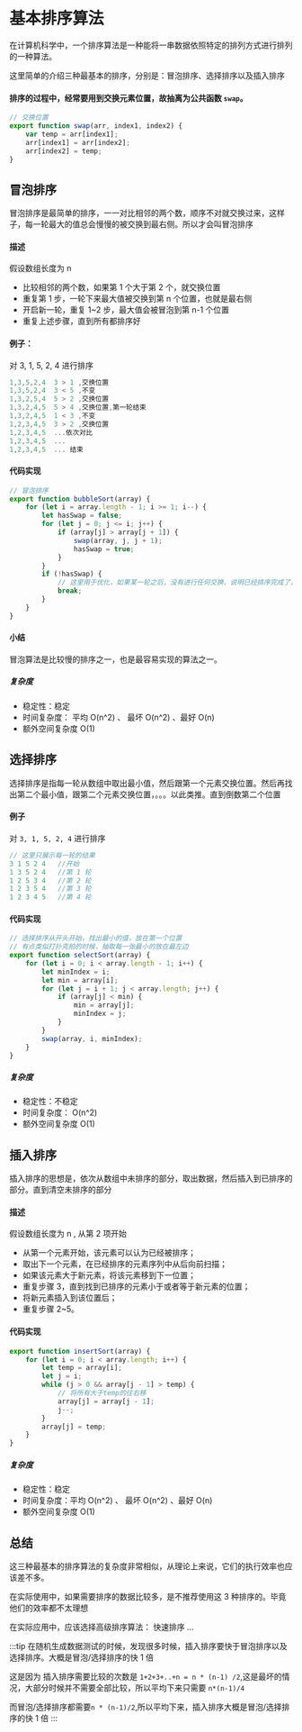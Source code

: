 # 基本排序算法

在计算机科学中，一个排序算法是一种能将一串数据依照特定的排列方式进行排列的一种算法。

这里简单的介绍三种最基本的排序，分别是：冒泡排序、选择排序以及插入排序

#### 排序的过程中，经常要用到交换元素位置，故抽离为公共函数 `swap`。

```javascript
// 交换位置
export function swap(arr, index1, index2) {
    var temp = arr[index1];
    arr[index1] = arr[index2];
    arr[index2] = temp;
}
```

## 冒泡排序

冒泡排序是最简单的排序，一一对比相邻的两个数，顺序不对就交换过来，这样子，每一轮最大的值总会慢慢的被交换到最右侧。所以才会叫冒泡排序

#### 描述

假设数组长度为 n

-   比较相邻的两个数，如果第 1 个大于第 2 个，就交换位置
-   重复第 1 步，一轮下来最大值被交换到第 n 个位置，也就是最右侧
-   开启新一轮，重复 1~2 步，最大值会被冒泡到第 n-1 个位置
-   重复上述步骤，直到所有都排序好

#### 例子：

对 3, 1, 5, 2, 4 进行排序

```js
1,3,5,2,4  3 > 1 ,交换位置
1,3,5,2,4  3 < 5 ,不变
1,3,2,5,4  5 > 2 ,交换位置
1,3,2,4,5  5 > 4 ,交换位置,第一轮结束
1,3,2,4,5  1 < 3 ,不变
1,2,3,4,5  3 > 2 ,交换位置
1,2,3,4,5  ...依次对比
1,2,3,4,5  ...
1,2,3,4,5  ... 结束
```

#### 代码实现

```javascript
// 冒泡排序
export function bubbleSort(array) {
    for (let i = array.length - 1; i >= 1; i--) {
        let hasSwap = false;
        for (let j = 0; j <= i; j++) {
            if (array[j] > array[j + 1]) {
                swap(array, j, j + 1);
                hasSwap = true;
            }
        }
        if (!hasSwap) {
            // 这里用于优化，如果某一轮之后，没有进行任何交换，说明已经排序完成了，所以退出循环
            break;
        }
    }
}
```

#### 小结

冒泡算法是比较慢的排序之一，也是最容易实现的算法之一。

##### 复杂度

-   稳定性：稳定
-   时间复杂度： 平均 O(n^2) 、 最坏 O(n^2) 、最好 O(n)
-   额外空间复杂度 O(1)

## 选择排序

选择排序是指每一轮从数组中取出最小值，然后跟第一个元素交换位置。然后再找出第二个最小值，跟第二个元素交换位置，。。。以此类推。直到倒数第二个位置

#### 例子

对 `3, 1, 5, 2, 4` 进行排序

```javascript
// 这里只展示每一轮的结果
3 1 5 2 4   //开始
1 3 5 2 4   //第 1 轮
1 2 5 3 4   //第 2 轮
1 2 3 5 4   //第 3 轮
1 2 3 4 5   //第 4 轮
```

#### 代码实现

```javascript
// 选择排序从开头开始，找出最小的值，放在第一个位置
// 有点类似打扑克拍的时候，抽取每一张最小的放在最左边
export function selectSort(array) {
    for (let i = 0; i < array.length - 1; i++) {
        let minIndex = i;
        let min = array[i];
        for (let j = i + 1; j < array.length; j++) {
            if (array[j] < min) {
                min = array[j];
                minIndex = j;
            }
        }
        swap(array, i, minIndex);
    }
}
```

##### 复杂度

-   稳定性：不稳定
-   时间复杂度： O(n^2)
-   额外空间复杂度 O(1)

## 插入排序

插入排序的思想是，依次从数组中未排序的部分，取出数据，然后插入到已排序的部分。直到清空未排序的部分

#### 描述

假设数组长度为 n , 从第 2 项开始

-   从第一个元素开始，该元素可以认为已经被排序；
-   取出下一个元素，在已经排序的元素序列中从后向前扫描；
-   如果该元素大于新元素，将该元素移到下一位置；
-   重复步骤 3，直到找到已排序的元素小于或者等于新元素的位置；
-   将新元素插入到该位置后；
-   重复步骤 2~5。

#### 代码实现

```javascript
export function insertSort(array) {
    for (let i = 0; i < array.length; i++) {
        let temp = array[i];
        let j = i;
        while (j > 0 && array[j - 1] > temp) {
            // 将所有大于temp的往右移
            array[j] = array[j - 1];
            j--;
        }
        array[j] = temp;
    }
}
```

##### 复杂度

-   稳定性：稳定
-   时间复杂度：平均 O(n^2) 、 最坏 O(n^2) 、最好 O(n)
-   额外空间复杂度 O(1)

## 总结

这三种最基本的排序算法的复杂度非常相似，从理论上来说，它们的执行效率也应该差不多。

在实际使用中，如果需要排序的数据比较多，是不推荐使用这 3 种排序的。毕竟他们的效率都不太理想

在实际应用中，应该选择高级排序算法： 快速排序 ...

:::tip
在随机生成数据测试的时候，发现很多时候，插入排序要快于冒泡排序以及选择排序。大概是冒泡/选择排序的快 1 倍

这是因为 插入排序需要比较的次数是 `1+2+3+..+n = n * (n-1) /2`,这是最坏的情况，大部分时候并不需要全部比较，所以平均下来只需要 `n*(n-1)/4`

而冒泡/选择排序都需要`n * (n-1)/2`,所以平均下来，插入排序大概是冒泡/选择排序的快 1 倍
:::
